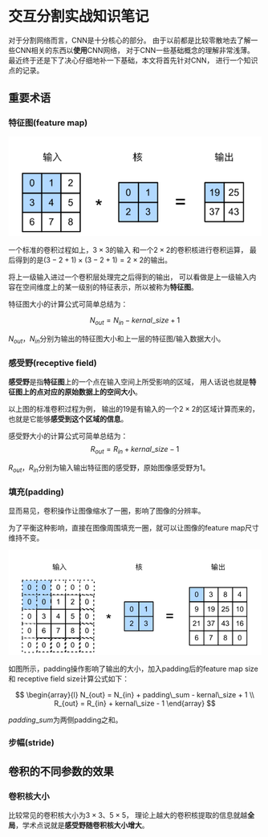 <link rel="stylesheet" type="text/css" href="appendix/autoIndex.css" />

# 交互分割实战知识笔记
对于分割网络而言，CNN是十分核心的部分。
由于以前都是比较零散地去了解一些CNN相关的东西以**使用**CNN网络，
对于CNN一些基础概念的理解非常浅薄。
最近终于还是下了决心仔细地补一下基础，本文将首先针对CNN，
进行一个知识点的记录。

## 重要术语
### 特征图(feature map)

![标准卷积过程](https://github.com/blueyo0/blueyo0.github.io/raw/master/figure/20201022/标准卷积过程.png)

一个标准的卷积过程如上，$3 \times 3$的输入
和一个$2 \times 2$的卷积核进行卷积运算，
最后得到的是$(3-2+1) \times (3-2+1) = 2 \times 2$的输出。

将上一级输入进过一个卷积层处理完之后得到的输出，
可以看做是上一级输入内容在空间维度上的某一级别的特征表示，所以被称为**特征图**。

特征图大小的计算公式可简单总结为：

$$
N_{out} = N_{in} - kernal\_size + 1
$$

$N_{out}$，$N_{in}$分别为输出的特征图大小和上一层的特征图/输入数据大小。

### 感受野(receptive field)

**感受野**是指**特征图**上的一个点在输入空间上所受影响的区域，
用人话说也就是**特征图上的点对应的原始数据上的空间大小**。

以上图的标准卷积过程为例，
输出的$19$是有输入的一个$2 \times 2$的区域计算而来的，
也就是它能够**感受到这个区域的信息**。

感受野大小的计算公式可简单总结为：
$$
R_{out} = R_{in} + kernal\_size - 1
$$

$R_{out}$，$R_{in}$分别为输入输出特征图的感受野，原始图像感受野为$1$。

### 填充(padding)
显而易见，卷积操作让图像缩水了一圈，影响了图像的分辨率。

为了平衡这种影响，直接在图像周围填充一圈，就可以让图像的feature map尺寸维持不变。

![padding示意图](https://github.com/blueyo0/blueyo0.github.io/raw/master/figure/20201022/padding.png)

如图所示，padding操作影响了输出的大小，加入padding后的feature map size和 receptive field size计算公式如下：

$$
\begin{array}{l}
N_{out} = N_{in} + padding\_sum - kernal\_size + 1  \\
R_{out} = R_{in} + kernal\_size - 1
\end{array}
$$

$padding\_sum$为两侧padding之和。

### 步幅(stride)


## 卷积的不同参数的效果
### 卷积核大小
比较常见的卷积核大小为$3 \times 3$、$5 \times 5$，
理论上越大的卷积核提取的信息就越**全局**，学术点说就是**感受野随卷积核大小增大**。









